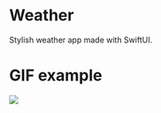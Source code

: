# Weather
Stylish weather app made with SwiftUI.

# GIF example
![](https://github.com/llieusedie/Weather/blob/main/WeatherApp.gif)
